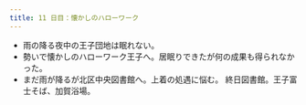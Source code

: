 ```yaml
---
title: 11 日目：懐かしのハローワーク
---
```


* 雨の降る夜中の王子団地は眠れない。
* 勢いで懐かしのハローワーク王子へ。居眠りできたが何の成果も得られなかった。
* まだ雨が降るが北区中央図書館へ。上着の処遇に悩む。
  終日図書館。王子富士そば、加賀浴場。
